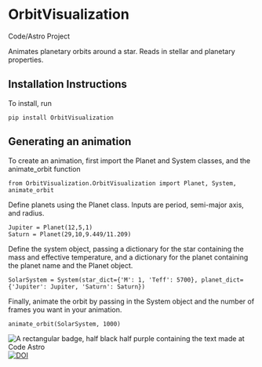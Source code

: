 # OrbitVisualization
Code/Astro Project

Animates planetary orbits around a star. Reads in stellar and planetary properties.

## Installation Instructions

To install, run
```
pip install OrbitVisualization
```

## Generating an animation

To create an animation, first import the Planet and System classes, and the animate_orbit function
```
from OrbitVisualization.OrbitVisualization import Planet, System, animate_orbit
```
Define planets using the Planet class. Inputs are period, semi-major axis, and radius.
```
Jupiter = Planet(12,5,1) 
Saturn = Planet(29,10,9.449/11.209)
```
Define the system object, passing a dictionary for the star containing the mass and effective temperature, and a dictionary for the planet containing the planet name and the Planet object.
```
SolarSystem = System(star_dict={'M': 1, 'Teff': 5700}, planet_dict={'Jupiter': Jupiter, 'Saturn': Saturn})
```
Finally, animate the orbit by passing in the System object and the number of frames you want in your animation.
```
animate_orbit(SolarSystem, 1000)
```

![A rectangular badge, half black half purple containing the text made at Code Astro](https://img.shields.io/badge/Made%20at-Code/Astro-blueviolet.svg)
[![DOI](https://zenodo.org/badge/1032071309.svg)](https://doi.org/10.5281/zenodo.16764013)

